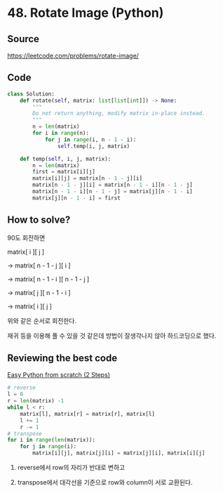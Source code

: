 # 48. Rotate Image (Python)

## Source

https://leetcode.com/problems/rotate-image/

## Code

```python
class Solution:
    def rotate(self, matrix: list[list[int]]) -> None:
        """
        Do not return anything, modify matrix in-place instead.
        """
        n = len(matrix)
        for i in range(n):
            for j in range(i, n - 1 - i):
                self.temp(i, j, matrix)

    def temp(self, i, j, matrix):
        n = len(matrix)
        first = matrix[i][j]
        matrix[i][j] = matrix[n - 1 - j][i]
        matrix[n - 1 - j][i] = matrix[n - 1 - i][n - 1 - j]
        matrix[n - 1 - i][n - 1 - j] = matrix[j][n - 1 - i]
        matrix[j][n - 1 - i] = first
```

## How to solve?

90도 회전하면 

matrix[ i ][ j ]

-> matrix[ n - 1 - j ][ i ]

-> matrix[ n - 1 - i ][ n - 1 - j ]

-> matrix[ j ][ n - 1 - i ]

-> matrix[ i ][ j ]

위와 같은 순서로 회전한다.

재귀 등을 이용해 풀 수 있을 것 같은데 방법이 잘생각나지 않아 하드코딩으로 했다.

## Reviewing the best code

[Easy Python from scratch (2 Steps)](https://leetcode.com/problems/rotate-image/solutions/842087/easy-python-from-scratch-2-steps/?orderBy=hot&languageTags=python3)

```python
# reverse
l = 0
r = len(matrix) -1
while l < r:
	matrix[l], matrix[r] = matrix[r], matrix[l]
	l += 1
	r -= 1
# transpose 
for i in range(len(matrix)):
	for j in range(i):
		matrix[i][j], matrix[j][i] = matrix[j][i], matrix[i][j]
```

1. reverse에서 row의 자리가 반대로 변하고

2. transpose에서 대각선을 기준으로 row와 column이 서로 교환된다.